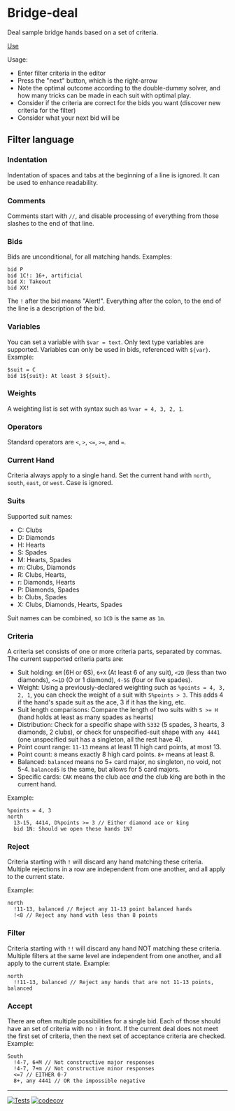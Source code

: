 # Bridge-deal

Deal sample bridge hands based on a set of criteria.

[Use](https://hildjj.github.io/bridge-deal/)

Usage:
- Enter filter criteria in the editor
- Press the "next" button, which is the right-arrow
- Note the optimal outcome according to the double-dummy solver, and how
  many tricks can be made in each suit with optimal play.
- Consider if the criteria are correct for the bids you want (discover new criteria for the filter)
- Consider what your next bid will be

## Filter language

### Indentation

Indentation of spaces and tabs at the beginning of a line is ignored.  It can
be used to enhance readability.

### Comments

Comments start with `//`, and disable processing of everything from those
slashes to the end of that line.

### Bids

Bids are unconditional, for all matching hands.  Examples:

```
bid P
bid 1C!: 16+, artificial
bid X: Takeout
bid XX!
```

The `!` after the bid means "Alert!".  Everything after the colon, to the end
of the line is a description of the bid.

### Variables

You can set a variable with `$var = text`.  Only text type variables are
supported.  Variables can only be used in bids, referenced with `${var}`.
Example:

```
$suit = C
bid 1${suit}: At least 3 ${suit}.
```

### Weights

A weighting list is set with syntax such as `%var = 4, 3, 2, 1`.

### Operators

Standard operators are `<`, `>`, `<=`, `>=`, and `=`.

### Current Hand

Criteria always apply to a single hand.  Set the current hand with `north`,
`south`, `east`, or `west`.  Case is ignored.

### Suits

Supported suit names:

- C: Clubs
- D: Diamonds
- H: Hearts
- S: Spades
- M: Hearts, Spades
- m: Clubs, Diamonds
- R: Clubs, Hearts,
- r: Diamonds, Hearts
- P: Diamonds, Spades
- b: Clubs, Spades
- X: Clubs, Diamonds, Hearts, Spades

Suit names can be combined, so `1CD` is the same as `1m`.

### Criteria

A criteria set consists of one or more criteria parts, separated by commas.
The current supported criteria parts are:

- Suit holding: `6M` (6H or 6S), `6+X` (At least 6 of any suit), `<2D` (less
  than two diamonds), `<=1D` (O or 1 diamond), `4-5S` (four or five spades).
- Weight: Using a previously-declared weighting such as `%points = 4, 3, 2, 1`,
  you can check the weight of a suit with `S%points > 3`.  This adds 4 if the
  hand's spade suit as the ace, 3 if it has the king, etc.
- Suit length comparisons: Compare the length of two suits with `S >= H` (hand
  holds at least as many spades as hearts)
- Distribution: Check for a specific shape with `5332` (5 spades, 3 hearts, 3
  diamonds, 2 clubs), or check for unspecified-suit shape with `any 4441` (one
  unspecified suit has a singleton, all the rest have 4).
- Point count range: `11-13` means at least 11 high card points, at most 13.
- Point count: `8` means exactly 8 high card points.  `8+` means at least 8.
- Balanced: `balanced` means no 5+ card major, no singleton, no void, not 5-4.
  `balanced5` is the same, but allows for 5 card majors.
- Specific cards: `CAK` means the club ace *and* the club king are both in the
  current hand.

Example:

```
%points = 4, 3
north
  13-15, 4414, D%points >= 3 // Either diamond ace or king
  bid 1N: Should we open these hands 1N?
```

### Reject

Criteria starting with `!` will discard any hand matching these criteria.
Multiple rejections in a row are independent from one another, and all apply
to the current state.

Example:

```
north
  !11-13, balanced // Reject any 11-13 point balanced hands
  !<8 // Reject any hand with less than 8 points
```

### Filter

Criteria starting with `!!` will discard any hand NOT matching these criteria.
Multiple filters at the same level are independent from one another, and all
apply to the current state.  Example:

```
north
  !!11-13, balanced // Reject any hands that are not 11-13 points, balanced
```

### Accept

There are often multiple possibilities for a single bid.  Each of those should
have an set of criteria with no `!` in front.  If the current deal does not
meet the first set of criteria, then the next set of acceptance criteria are
checked.  Example:

```
South
  !4-7, 6+M // Not constructive major responses
  !4-7, 7+m // Not constructive minor responses
  <=7 // EITHER 0-7
  8+, any 4441 // OR the impossible negative
```

---

[![Tests](https://github.com/hildjj/bridge-deal/actions/workflows/node.js.yml/badge.svg)](https://github.com/hildjj/bridge-deal/actions/workflows/node.js.yml)
[![codecov](https://codecov.io/gh/hildjj/bridge-deal/graph/badge.svg?token=S46Z5O801A)](https://codecov.io/gh/hildjj/bridge-deal)
